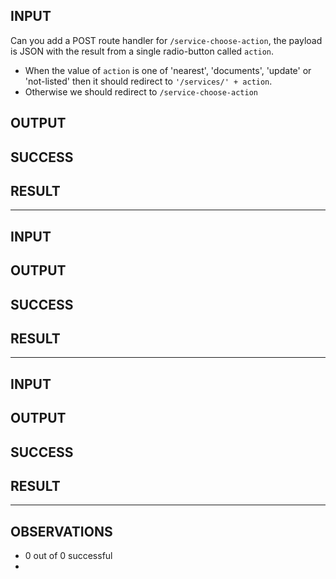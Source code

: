 ## INPUT
Can you add a POST route handler for `/service-choose-action`, the payload is JSON with the result from a single radio-button called `action`.

* When the value of `action` is one of 'nearest', 'documents', 'update' or 'not-listed' then it should redirect to `'/services/' + action`.
* Otherwise we should redirect to `/service-choose-action`

## OUTPUT


## SUCCESS


## RESULT


-----

## INPUT


## OUTPUT


## SUCCESS


## RESULT


-----

## INPUT


## OUTPUT


## SUCCESS


## RESULT


-----

## OBSERVATIONS
* 0 out of 0 successful
* 